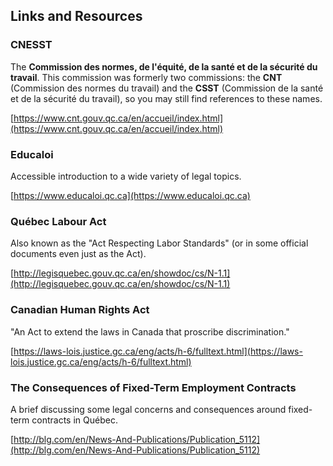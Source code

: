 ## Links and Resources

### CNESST

The **Commission des normes, de l'équité, de la santé et de la sécurité du
travail**. This commission was formerly two commissions: the **CNT** (Commission
des normes du travail) and the **CSST** (Commission de la santé et de la
sécurité du travail), so you may still find references to these names.

[https://www.cnt.gouv.qc.ca/en/accueil/index.html](https://www.cnt.gouv.qc.ca/en/accueil/index.html)


### Educaloi

Accessible introduction to a wide variety of legal topics.

[https://www.educaloi.qc.ca](https://www.educaloi.qc.ca)


### Québec Labour Act

Also known as the "Act Respecting Labor Standards" (or in some official
documents even just as the Act).

[http://legisquebec.gouv.qc.ca/en/showdoc/cs/N-1.1](http://legisquebec.gouv.qc.ca/en/showdoc/cs/N-1.1)


### Canadian Human Rights Act

"An Act to extend the laws in Canada that proscribe discrimination."

[https://laws-lois.justice.gc.ca/eng/acts/h-6/fulltext.html](https://laws-lois.justice.gc.ca/eng/acts/h-6/fulltext.html)


### The Consequences of Fixed-Term Employment Contracts

A brief discussing some legal concerns and consequences around fixed-term
contracts in Québec.

[http://blg.com/en/News-And-Publications/Publication_5112](http://blg.com/en/News-And-Publications/Publication_5112)
